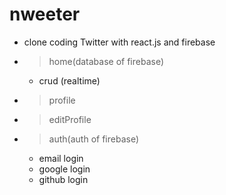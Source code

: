 # nweeter
- clone coding Twitter with react.js and firebase

- > home(database of firebase)
    - crud (realtime) 

- > profile

- > editProfile

- > auth(auth of firebase)
    - email login
    - google login
    - github login